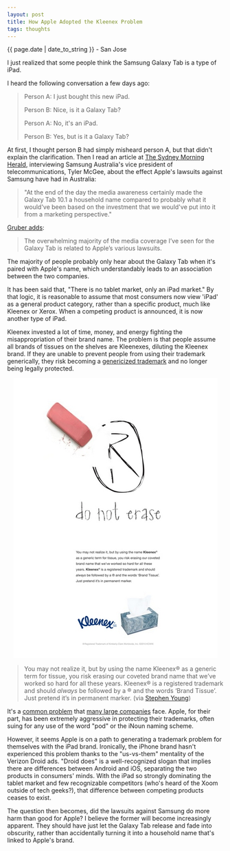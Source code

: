 ```yaml
---
layout: post
title: How Apple Adopted the Kleenex Problem
tags: thoughts
---
```


<p class="meta">{{ page.date | date_to_string }} - San Jose</p>

I just realized that some people think the Samsung Galaxy Tab is a type of iPad.

I heard the following conversation a few days ago:

> Person A: I just bought this new iPad.
>
> Person B: Nice, is it a Galaxy Tab?
>
> Person A: No, it's an iPad.
>
> Person B: Yes, but is it a Galaxy Tab?

At first, I thought person B had simply misheard person A, but that didn't explain the clarification. Then I read an article at [The Sydney Morning Herald](http://smh.com.au/digital-life/tablets/apple-made-galaxy-tab-a-household-name-samsung-20111214-1ou9r.html), interviewing Samsung Australia's vice president of telecommunications, Tyler McGee, about the effect Apple's lawsuits against Samsung have had in Australia:

> "At the end of the day the media awareness certainly made the Galaxy Tab 10.1 a household name compared to probably what it would've been based on the investment that we would've put into it from a marketing perspective."

[Gruber adds](http://daringfireball.net/linked/2011/12/14/household-name):

> The overwhelming majority of the media coverage I’ve seen for the Galaxy Tab is related to Apple’s various lawsuits.

The majority of people probably only hear about the Galaxy Tab when it's paired with Apple's name, which understandably leads to an association between the two companies.

It has been said that, "There is no tablet market, only an iPad market." By that logic, it is reasonable to assume that most consumers now view 'iPad' as a general product category, rather than a specific product, much like Kleenex or Xerox. When a competing product is announced, it is now another type of iPad.

Kleenex invested a lot of time, money, and energy fighting the misappropriation of their brand name. The problem is that people assume all brands of tissues on the shelves are Kleenexes, diluting the Kleenex brand. If they are unable to prevent people from using their trademark generically, they risk becoming a [genericized trademark](http://en.wikipedia.org/wiki/Genericized_trademark) and no longer being legally protected. 

<p align="center"><a href="/post_files/Kleenex_Do_Not_Erase_Ad.jpg"><img src="/post_files/Kleenex_Do_Not_Erase_Ad_Small.jpg" alt="Kleenex ad" /></a></p>

> You may not realize it, but by using the name Kleenex&reg; as a generic term for tissue, you risk erasing our coveted brand name that we’ve worked so hard for all these years. Kleenex&reg; is a registered trademark and should *always* be followed by a &reg; and the words ‘Brand Tissue’. Just pretend it’s in permanent marker. (via [Stephen Young](http://www.stephenyoungdfw.com/blog/kleenex-brand-tissue-has-a-different-type-of-branding-problem))

It's a [common problem](http://en.wikipedia.org/wiki/List_of_generic_and_genericized_trademarks) that [many large companies](http://blog.yellowdoggdesigns.com/branding-spotlight-when-a-brand-becomes-more-than-just-a-brand/) face. Apple, for their part, has been extremely aggressive in protecting their trademarks, often suing for any use of the word "pod" or the iNoun naming scheme.

However, it seems Apple is on a path to generating a trademark problem for themselves with the iPad brand. Ironically, the iPhone brand hasn't experienced this problem thanks to the "us-vs-them" mentality of the Verizon Droid ads. "Droid does" is a well-recognized slogan that implies there are differences between Android and iOS, separating the two products in consumers' minds. With the iPad so strongly dominating the tablet market and few recognizable competitors (who's heard of the Xoom outside of tech geeks?), that difference between competing products ceases to exist.

The question then becomes, did the lawsuits against Samsung do more harm than good for Apple? I believe the former will become increasingly apparent. They should have just let the Galaxy Tab release and fade into obscurity, rather than accidentally turning it into a household name that's linked to Apple's brand.